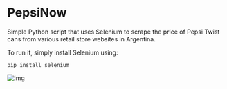 # PepsiNow

Simple Python script that uses Selenium to scrape the price of Pepsi Twist cans from various retail store websites in Argentina.

To run it, simply install Selenium using:
```
pip install selenium
```

![img](https://www.tradeyretail.com/img/c5422827af00433328c9c197cb4bbefe.jpg)

